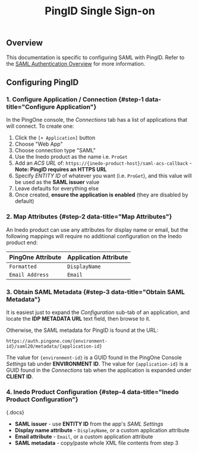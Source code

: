 ﻿---
title: PingID Single Sign-on
sequence: 200
keywords: authentication,saml,pingid
show-headings-in-nav: true
---

## Overview

This documentation is specific to configuring SAML with PingID. Refer to the [SAML Authentication Overview](overview) for more information.

## Configuring PingID

### 1. Configure Application / Connection {#step-1 data-title="Configure Application"}

In the PingOne console, the *Connections* tab has a list of applications that will connect. To create one:

1. Click the `[+ Application]` button
2. Choose "Web App"
3. Choose connection type "SAML"
4. Use the Inedo product as the name i.e. `ProGet`
5. Add an *ACS URL* of: `https://{inedo-product-host}/saml-acs-callback` - **Note: PingID requires an HTTPS URL**
6. Specify *ENTITY ID* of whatever you want (i.e. `ProGet`), and this value will be used as the **SAML issuer** value
7. Leave defaults for everything else
8. Once created, **ensure the application is enabled** (they are disabled by default)

### 2. Map Attributes {#step-2 data-title="Map Attributes"}

An Inedo product can use any attributes for display name or email, but the following mappings will require no additional configuration on the Inedo product end:

| PingOne Attribute | Application Attribute |
|-|-|
| `Formatted` | `DisplayName` |
| `Email Address` | `Email` |

### 3. Obtain SAML Metadata {#step-3 data-title="Obtain SAML Metadata"}

It is easiest just to expand the *Configuration* sub-tab of an application, and locate the **IDP METADATA URL** text field, then browse to it.

Otherwise, the SAML metadata for PingID is found at the URL:

```
https://auth.pingone.com/{environment-id}/saml20/metadata/{application-id}
```

The value for `{environment-id}` is a GUID found in the PingOne Console *Settings* tab under **ENVIRONMENT ID**. The value for `{application-id}` is a GUID found in the *Connections* tab when the application is expanded under **CLIENT ID**.

### 4. Inedo Product Configuration {#step-4 data-title="Inedo Product Configuration"}

{.docs}
 - **SAML issuer** - use **ENTITY ID** from the app's *SAML Settings*
 - **Display name attribute** - `DisplayName`, or a custom application attribute
 - **Email attribute** - `Email`, or a custom application attribute
 - **SAML metadata** - copy/paste whole XML file contents from step 3

